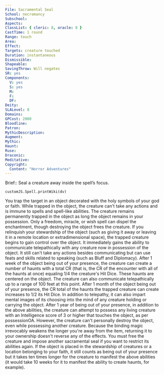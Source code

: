 ```yaml
---
File: Sacramental Seal
School: necromancy
Subschool: 
Aspects: 
ClassList: { cleric: 8, oracle: 8 }
CastTime: 1 round
Range: touch
Area: 
Effect: 
Targets: creature touched
Duration: instantaneous
Dismissible: 
Shapeable: 
SavingThrow: Will negates
SR: yes
Components:
  V: yes
  S: yes
  M: 
  F: 
  DF: 
Deity: 
SLALevel: 8
Domains: 
GPCost: 2000
Bloodline: 
Patron: 
MythicDescription: 
Augment: 
Mythic: 
Haunt: 
Ruse: 
Draconic: 
Meditative: 
Copyright:
  Content: "Horror Adventures"
---
```

Brief:: Seal a creature away inside the spell’s focus.

```dataviewjs
customJS.Spell.printWiki(dv)
```

You trap the target in an object decorated with the holy symbols of your god or faith. While trapped in the object, the creature can't take any actions and is immune to spells and spell-like abilities. The creature remains permanently trapped in the object as long the object remains in your possession. Only a freedom, miracle, or wish spell can dispel the enchantment, though destroying the object frees the creature.  If you relinquish your stewardship of the object (such as giving it away or leaving it in a remote location or extradimensional space), the trapped creature begins to gain control over the object. It immediately gains the ability to communicate telepathically with any creature now in possession of the object. It still can't take any actions besides communicating but can use feats and skills related to speaking (such as Bluff and Diplomacy).  After 1 week of the object being out of your presence, the creature can create a number of haunts with a total CR (that is, the CR of the encounter with all of the haunts at once) equaling 1/4 the creature's Hit Dice. These haunts are centered on the object. The creature can also communicate telepathically up to a range of 100 feet at this point.  After 1 month of the object being out of your presence, the CR total of the haunts the trapped creature can create increases to 1/2 its Hit Dice. In addition to telepathy, it can also impart mental images of its choosing into the mind of any creature holding or carrying the object.  After 1 year of being out of your presence, in addition to the above abilities, the creature can attempt to possess any living  creature with an Intelligence score of 3 or higher that touches the object, as per possessionOA. However, the creature can't personally destroy the object, even while possessing another creature.  Because the binding magic irrevocably weakens the longer you're away from the item, returning it to your ownership doesn't reverse any of the effects. You must free the creature and impose another sacramental seal if you want to restrict its abilities again.  If the object is placed in the stewardship of creatures or a location belonging to your faith, it still counts as being out of your presence but it takes ten times longer for the creature to manifest the above abilities (it would take 10 weeks for it to manifest the ability to create haunts, for example).
